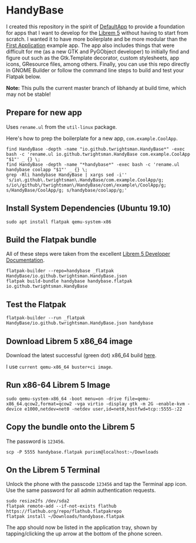 # HandyBase

I created this repository in the spirit of [DefaultApp](https://tyler.io/default-app-for-mac-ios/) to provide a foundation for apps that I want to develop for the [Librem 5](https://puri.sm/products/librem-5/) without having to start from scratch.
I wanted it to have more boilerplate and be more modular than the [First Application](https://source.puri.sm/Librem5/example-apps/first-application) example app.
The app also includes things that were difficult for me (as a new GTK and PyGObject developer) to initially find and figure out such as the Gtk.Template decorator, custom stylesheets, app icons, GResource files, among others.
Finally, you can use this repo directly in GNOME Builder or follow the command line steps to build and test your Flatpak below.

**Note:** This pulls the current master branch of libhandy at build time, which may not be stable!

## Prepare for new app

Uses `rename.ul` from the `util-linux` package.

Here's how to prep the boilerplate for a new app, `com.example.CoolApp`.

```
find HandyBase -depth -name "io.github.twrightsman.HandyBase*" -exec bash -c 'rename.ul io.github.twrightsman.HandyBase com.example.CoolApp "$1"' _ {} \;
find HandyBase -depth -name "*handybase*" -exec bash -c 'rename.ul handybase coolapp "$1"' _ {} \;
grep -Rli handybase HandyBase | xargs sed -i'' 's/io\.github\.twrightsman\.HandyBase/com.example.CoolApp/g; s/io\/github\/twrightsman\/HandyBase/com\/example\/CoolApp/g; s/HandyBase/CoolApp/g; s/handybase/coolapp/g;'
```

## Install System Dependencies (Ubuntu 19.10)

```
sudo apt install flatpak qemu-system-x86
```

## Build the Flatpak bundle

All of these steps were taken from the excellent [Librem 5 Developer Documentation](https://developer.puri.sm/Librem5/index.html).

```
flatpak-builder --repo=handybase _flatpak HandyBase/io.github.twrightsman.HandyBase.json
flatpak build-bundle handybase handybase.flatpak io.github.twrightsman.HandyBase
```

## Test the Flatpak
`flatpak-builder --run _flatpak HandyBase/io.github.twrightsman.HandyBase.json handybase`

## Download Librem 5 x86\_64 image

Download the latest successful (green dot) x86\_64 build [here](https://arm01.puri.sm/job/Images/job/Image%20Build).

I use `current qemu-x86_64 buster+ci image`.

## Run x86-64 Librem 5 Image

`sudo qemu-system-x86_64 -boot menu=on -drive file=qemu-x86_64.qcow2,format=qcow2 -vga virtio -display gtk -m 2G -enable-kvm -device e1000,netdev=net0 -netdev user,id=net0,hostfwd=tcp::5555-:22`

## Copy the bundle onto the Librem 5

The password is `123456`.

`scp -P 5555 handybase.flatpak purism@localhost:~/Downloads`

## On the Librem 5 Terminal

Unlock the phone with the passcode `123456` and tap the Terminal app icon.
Use the same password for all admin authentication requests.

```
sudo resize2fs /dev/sda2
flatpak remote-add --if-not-exists flathub https://flathub.org/repo/flathub.flatpakrepo
flatpak install ~/Downloads/handybase.flatpak
```

The app should now be listed in the application tray, shown by tapping/clicking the up arrow at the bottom of the phone screen.

